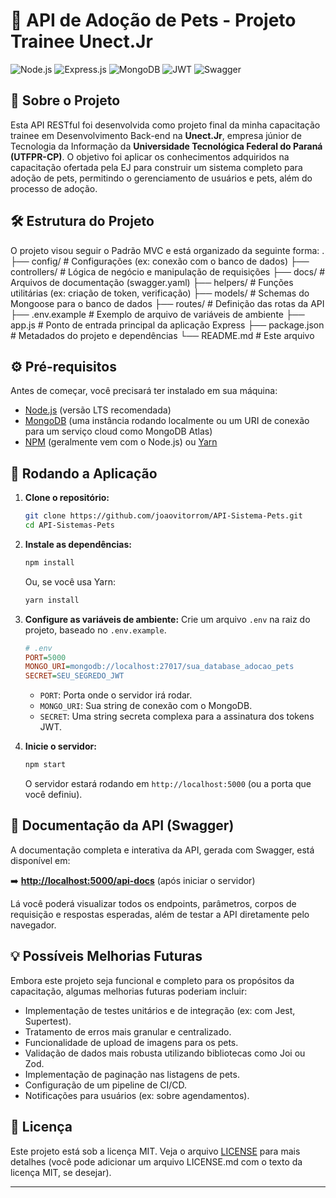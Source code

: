 # 🐾 API de Adoção de Pets - Projeto Trainee Unect.Jr

![Node.js](https://img.shields.io/badge/Node.js-339933?style=for-the-badge&logo=nodedotjs&logoColor=white) ![Express.js](https://img.shields.io/badge/Express.js-000000?style=for-the-badge&logo=express&logoColor=white) ![MongoDB](https://img.shields.io/badge/MongoDB-4EA94B?style=for-the-badge&logo=mongodb&logoColor=white) ![JWT](https://img.shields.io/badge/JWT-000000?style=for-the-badge&logo=jsonwebtokens&logoColor=white) ![Swagger](https://img.shields.io/badge/Swagger-85EA2D?style=for-the-badge&logo=swagger&logoColor=black)

## 🌟 Sobre o Projeto

Esta API RESTful foi desenvolvida como projeto final da minha capacitação trainee em Desenvolvimento Back-end na **Unect.Jr**, empresa júnior de Tecnologia da Informação da **Universidade Tecnológica Federal do Paraná (UTFPR-CP)**. O objetivo foi aplicar os conhecimentos adquiridos na capacitação ofertada pela EJ para construir um sistema completo para adoção de pets, permitindo o gerenciamento de usuários e pets, além do processo de adoção.

## 🛠️ Estrutura do Projeto

O projeto visou seguir o Padrão MVC e está organizado da seguinte forma:
.
 ├── config/ # Configurações (ex: conexão com o banco de dados)
 ├── controllers/ # Lógica de negócio e manipulação de requisições
 ├── docs/ # Arquivos de documentação (swagger.yaml)
 ├── helpers/ # Funções utilitárias (ex: criação de token, verificação)
 ├── models/ # Schemas do Mongoose para o banco de dados
 ├── routes/ # Definição das rotas da API
 ├── .env.example # Exemplo de arquivo de variáveis de ambiente
 ├── app.js # Ponto de entrada principal da aplicação Express
 ├── package.json # Metadados do projeto e dependências
 └── README.md # Este arquivo

## ⚙️ Pré-requisitos

Antes de começar, você precisará ter instalado em sua máquina:

*   [Node.js](https://nodejs.org/) (versão LTS recomendada)
*   [MongoDB](https://www.mongodb.com/try/download/community) (uma instância rodando localmente ou um URI de conexão para um serviço cloud como MongoDB Atlas)
*   [NPM](https://www.npmjs.com/) (geralmente vem com o Node.js) ou [Yarn](https://yarnpkg.com/)

## 🚀 Rodando a Aplicação

1.  **Clone o repositório:**
    ```bash
    git clone https://github.com/joaovitorrom/API-Sistema-Pets.git
    cd API-Sistemas-Pets
    ```

2.  **Instale as dependências:**
    ```bash
    npm install
    ```
    Ou, se você usa Yarn:
    ```bash
    yarn install
    ```

3.  **Configure as variáveis de ambiente:**
    Crie um arquivo `.env` na raiz do projeto, baseado no `.env.example`.
    ```ini
    # .env
    PORT=5000
    MONGO_URI=mongodb://localhost:27017/sua_database_adocao_pets
    SECRET=SEU_SEGREDO_JWT
    ```
    *   `PORT`: Porta onde o servidor irá rodar.
    *   `MONGO_URI`: Sua string de conexão com o MongoDB.
    *   `SECRET`: Uma string secreta complexa para a assinatura dos tokens JWT.

4.  **Inicie o servidor:**
    ```bash
    npm start
    ```
    O servidor estará rodando em `http://localhost:5000` (ou a porta que você definiu).

## 📖 Documentação da API (Swagger)

A documentação completa e interativa da API, gerada com Swagger, está disponível em:

➡️ **[http://localhost:5000/api-docs](http://localhost:5000/api-docs)** (após iniciar o servidor)

Lá você poderá visualizar todos os endpoints, parâmetros, corpos de requisição e respostas esperadas, além de testar a API diretamente pelo navegador.

## 💡 Possíveis Melhorias Futuras

Embora este projeto seja funcional e completo para os propósitos da capacitação, algumas melhorias futuras poderiam incluir:

*   Implementação de testes unitários e de integração (ex: com Jest, Supertest).
*   Tratamento de erros mais granular e centralizado.
*   Funcionalidade de upload de imagens para os pets.
*   Validação de dados mais robusta utilizando bibliotecas como Joi ou Zod.
*   Implementação de paginação nas listagens de pets.
*   Configuração de um pipeline de CI/CD.
*   Notificações para usuários (ex: sobre agendamentos).


## 📄 Licença

Este projeto está sob a licença MIT. Veja o arquivo [LICENSE](LICENSE.md) para mais detalhes (você pode adicionar um arquivo LICENSE.md com o texto da licença MIT, se desejar).

---
